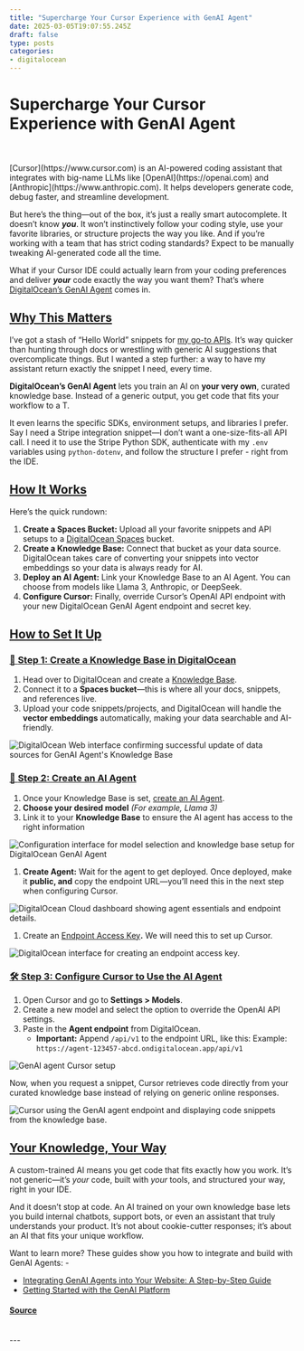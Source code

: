 ```yaml
---
title: "Supercharge Your Cursor Experience with GenAI Agent"
date: 2025-03-05T19:07:55.245Z
draft: false
type: posts
categories: 
- digitalocean
---
```

# Supercharge Your Cursor Experience with GenAI Agent

<br/>

<br/>
[Cursor](https://www.cursor.com) is an AI-powered coding assistant that integrates with big-name LLMs like [OpenAI](https://openai.com) and [Anthropic](https://www.anthropic.com). It helps developers generate code, debug faster, and streamline development.

But here’s the thing—out of the box, it’s just a really smart autocomplete. It doesn’t know _**you**_. It won’t instinctively follow your coding style, use your favorite libraries, or structure projects the way you like. And if you’re working with a team that has strict coding standards? Expect to be manually tweaking AI-generated code all the time.

What if your Cursor IDE could actually learn from your coding preferences and deliver _**your**_ code exactly the way you want them? That’s where [DigitalOcean’s GenAI Agent](/products/gen-ai) comes in.

[**Why This Matters**](#why-this-matters)[](#why-this-matters)
--------------------------------------------------------------

I’ve got a stash of “Hello World” snippets for [my go-to APIs](https://guides.curiousmints.com/). It’s way quicker than hunting through docs or wrestling with generic AI suggestions that overcomplicate things. But I wanted a step further: a way to have my assistant return exactly the snippet I need, every time.

**DigitalOcean’s GenAI Agent** lets you train an AI on **your very own**, curated knowledge base. Instead of a generic output, you get code that fits your workflow to a T.

It even learns the specific SDKs, environment setups, and libraries I prefer. Say I need a Stripe integration snippet—I don’t want a one-size-fits-all API call. I need it to use the Stripe Python SDK, authenticate with my `.env` variables using `python-dotenv`, and follow the structure I prefer - right from the IDE.

[**How It Works**](#how-it-works)[](#how-it-works)
--------------------------------------------------

Here’s the quick rundown:

1.  **Create a Spaces Bucket:** Upload all your favorite snippets and API setups to a [DigitalOcean Spaces](/products/spaces) bucket.
2.  **Create a Knowledge Base:** Connect that bucket as your data source. DigitalOcean takes care of converting your snippets into vector embeddings so your data is always ready for AI.
3.  **Deploy an AI Agent:** Link your Knowledge Base to an AI Agent. You can choose from models like Llama 3, Anthropic, or DeepSeek.
4.  **Configure Cursor:** Finally, override Cursor’s OpenAI API endpoint with your new DigitalOcean GenAI Agent endpoint and secret key.

[**How to Set It Up**](#how-to-set-it-up)[](#how-to-set-it-up)
--------------------------------------------------------------

### [🚀 **Step 1: Create a Knowledge Base in DigitalOcean**](#step-1-create-a-knowledge-base-in-digitalocean)[](#step-1-create-a-knowledge-base-in-digitalocean)

1.  Head over to DigitalOcean and create a [Knowledge Base](https://docs.digitalocean.com/products/genai-platform/how-to/manage-kb/create-kb/).
2.  Connect it to a **Spaces bucket**—this is where all your docs, snippets, and references live.
3.  Upload your code snippets/projects, and DigitalOcean will handle the **vector embeddings** automatically, making your data searchable and AI-friendly.

![DigitalOcean Web interface confirming successful update of data sources for GenAI Agent's Knowledge Base](https://doimages.nyc3.cdn.digitaloceanspaces.com/006Community/tutorials/supercharge-your-cursor-experience-with-digitalocean-genai-agent/genai_agent_data_sources_update_successful.png)

### [🤖 **Step 2: Create an AI Agent**](#step-2-create-an-ai-agent)[](#step-2-create-an-ai-agent)

1.  Once your Knowledge Base is set, [create an AI Agent](https://docs.digitalocean.com/products/genai-platform/how-to/manage-ai-agent/create-agent/).
2.  **Choose your desired model** _(For example, Llama 3)_
3.  Link it to your **Knowledge Base** to ensure the AI agent has access to the right information

![Configuration interface for model selection and knowledge base setup for DigitalOcean GenAI Agent](https://doimages.nyc3.cdn.digitaloceanspaces.com/006Community/tutorials/supercharge-your-cursor-experience-with-digitalocean-genai-agent/cloud_configuration_screen.png)

1.  **Create Agent:** Wait for the agent to get deployed. Once deployed, make it **public, and** copy the endpoint URL—you’ll need this in the next step when configuring Cursor.

![DigitalOcean Cloud dashboard showing agent essentials and endpoint details.](https://doimages.nyc3.cdn.digitaloceanspaces.com/006Community/tutorials/supercharge-your-cursor-experience-with-digitalocean-genai-agent/genai_agent_endpoint_dashboard.png)

1.  Create an [Endpoint Access Key](https://docs.digitalocean.com/products/genai-platform/how-to/manage-ai-agent/manage-model-keys/)**.** We will need this to set up Cursor.

![DigitalOcean interface for creating an endpoint access key.](https://doimages.nyc3.cdn.digitaloceanspaces.com/006Community/tutorials/supercharge-your-cursor-experience-with-digitalocean-genai-agent/digitalocean_endpoint_access_key_creation.png)

### [🛠 **Step 3: Configure Cursor to Use the AI Agent**](#step-3-configure-cursor-to-use-the-ai-agent)[](#step-3-configure-cursor-to-use-the-ai-agent)

1.  Open Cursor and go to **Settings > Models**.
2.  Create a new model and select the option to override the OpenAI API settings.
3.  Paste in the **Agent endpoint** from DigitalOcean.
    -   **Important:** Append `/api/v1` to the endpoint URL, like this: Example: `https://agent-123457-abcd.ondigitalocean.app/api/v1`

![GenAI agent Cursor setup](https://doimages.nyc3.cdn.digitaloceanspaces.com/006Community/tutorials/supercharge-your-cursor-experience-with-digitalocean-genai-agent/digitalocean_genai_agent_cursor_setup.png)

Now, when you request a snippet, Cursor retrieves code directly from your curated knowledge base instead of relying on generic online responses.

![Cursor using the GenAI agent endpoint and displaying code snippets from the knowledge base.](https://doimages.nyc3.cdn.digitaloceanspaces.com/006Community/tutorials/supercharge-your-cursor-experience-with-digitalocean-genai-agent/cursor_with_genai_python_code_editor_screenshot.png)

[**Your Knowledge, Your Way**](#your-knowledge-your-way)[](#your-knowledge-your-way)
------------------------------------------------------------------------------------

A custom-trained AI means you get code that fits exactly how you work. It’s not generic—it’s _your_ code, built with _your_ tools, and structured your way, right in your IDE.

And it doesn’t stop at code. An AI trained on your own knowledge base lets you build internal chatbots, support bots, or even an assistant that truly understands your product. It’s not about cookie-cutter responses; it’s about an AI that fits your unique workflow.

Want to learn more? These guides show you how to integrate and build with GenAI Agents: -

-   [Integrating GenAI Agents into Your Website: A Step-by-Step Guide](/community/conceptual-articles/integrate-gen-ai-agents)
-   [Getting Started with the GenAI Platform](/community/tutorials/getting-started-with-digitalocean-genai-platform)

#### [Source](https://www.digitalocean.com/community/tutorials/cursor-coding-with-genai-agent)

<br/>
---
